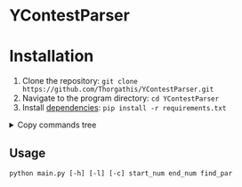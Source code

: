 # YContestParser

# Installation

1. Clone the repository: ```git clone https://github.com/Thorgathis/YContestParser.git```
2. Navigate to the program directory: ```cd YContestParser```
3. Install [dependencies](https://github.com/Thorgathis/YContestParser/blob/main/requirements.txt): ```pip install -r requirements.txt```

<details>
  <summary>Copy commands tree</summary>

  ```
  git clone https://github.com/Thorgathis/YContestParser.git
  cd YContestParser
  pip install -r requirements.txt
  ```
</details>

## Usage 

```
python main.py [-h] [-l] [-c] start_num end_num find_par
```
